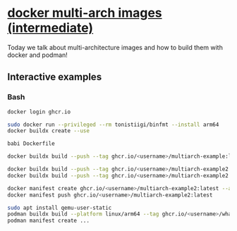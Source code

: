 # [docker multi-arch images (intermediate)](https://youtu.be/G6wCo1WBPTo)

Today we talk about multi-architecture images and how to build them with docker and podman!

## Interactive examples

### Bash

```bash
docker login ghcr.io

sudo docker run --privileged --rm tonistiigi/binfmt --install arm64
docker buildx create --use

babi Dockerfile

docker buildx build --push --tag ghcr.io/<username>/multiarch-example:latest --platform linux/arm64,linux/amd64 .

docker buildx build --push --tag ghcr.io/<username>/multiarch-example2:latest-arm64 --platform linux/arm64 .
docker buildx build --push --tag ghcr.io/<username>/multiarch-example2:latest-amd64 --platform linux/amd64 .

docker manifest create ghcr.io/<username>/multiarch-example2:latest --amend ghcr.io/<username>/multiarch-example2:latest-amd64 ghcr.io/<username>/multiarch-example2:latest-arm64
docker manifest push ghcr.io/<username>/multiarch-example2:latest

sudo apt install qemu-user-static
podman buildx build --platform linux/arm64 --tag ghcr.io/<username>/whatever .
podman manifest create ...
```
